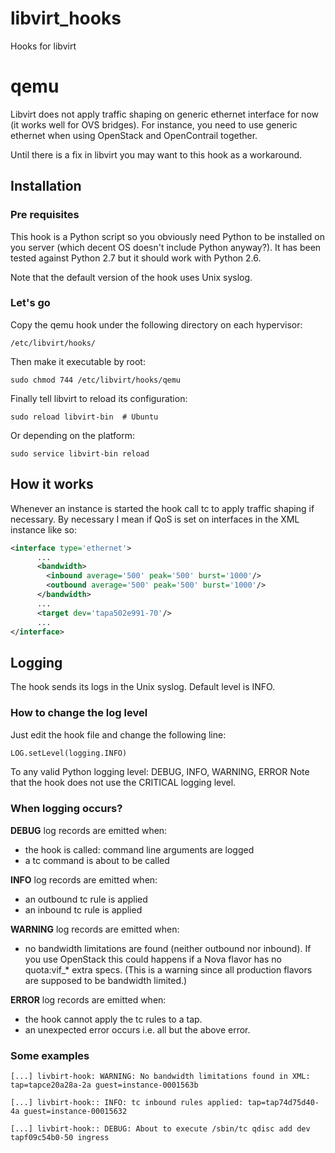 libvirt_hooks
=============

Hooks for libvirt

# qemu

Libvirt does not apply traffic shaping on generic ethernet interface for now (it works well for OVS bridges).
For instance, you need to use generic ethernet when using OpenStack and OpenContrail together.

Until there is a fix in libvirt you may want to this hook as a workaround.

## Installation

### Pre requisites

This hook is a Python script so you obviously need Python to be installed on you server (which decent OS doesn't include Python anyway?). It has been tested against Python 2.7 but it should work with Python 2.6.

Note that the default version of the hook uses Unix syslog.


### Let's go

Copy the qemu hook under the following directory on each hypervisor:

    /etc/libvirt/hooks/

Then make it executable by root:

    sudo chmod 744 /etc/libvirt/hooks/qemu

Finally tell libvirt to reload its configuration:

    sudo reload libvirt-bin  # Ubuntu

Or depending on the platform:

    sudo service libvirt-bin reload


## How it works

Whenever an instance is started the hook call tc to apply traffic shaping if necessary.
By necessary I mean if QoS is set on interfaces in the XML instance like so:

```xml
<interface type='ethernet'>
      ...
      <bandwidth>
        <inbound average='500' peak='500' burst='1000'/>
        <outbound average='500' peak='500' burst='1000'/>
      </bandwidth>
      ...
      <target dev='tapa502e991-70'/>
      ...
</interface>
```

## Logging

The hook sends its logs in the Unix syslog. Default level is INFO.

### How to change the log level

Just edit the hook file and change the following line:

```python
LOG.setLevel(logging.INFO)
```

To any valid Python logging level: DEBUG, INFO, WARNING, ERROR Note that the hook does not use the CRITICAL logging level.

### When logging occurs?

**DEBUG** log records are emitted when:

   * the hook is called: command line arguments are logged
   * a tc command is about to be called


**INFO** log records are emitted when:

   * an outbound tc rule is applied
   * an inbound tc rule is applied


**WARNING** log records are emitted when:

   * no bandwidth limitations are found (neither outbound nor inbound). If you use OpenStack this could happens if a Nova flavor has no quota:vif_* extra specs.
     (This is a warning since all production flavors are supposed to be bandwidth limited.)


**ERROR** log records are emitted when:

   * the hook cannot apply the tc rules to a tap.
   * an unexpected error occurs i.e. all but the above error.

### Some examples

    [...] livbirt-hook: WARNING: No bandwidth limitations found in XML: tap=tapce20a28a-2a guest=instance-0001563b

    [...] livbirt-hook:: INFO: tc inbound rules applied: tap=tap74d75d40-4a guest=instance-00015632

    [...] livbirt-hook:: DEBUG: About to execute /sbin/tc qdisc add dev tapf09c54b0-50 ingress
